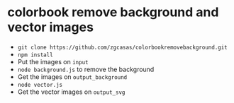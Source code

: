 # colorbook remove background and vector images


- `git clone https://github.com/zgcasas/colorbookremovebackground.git`
- `npm install`
- Put the images on `input`
- `node background.js` to remove the background
- Get the images on `output_background`
- `node vector.js`
- Get the vector images on `output_svg`
